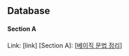 <br>
<br>

## Database


#### Section A

Link: [link]
[Section A]: [[베이직 문법 정리]](./A/INFO.md) 
<br>
